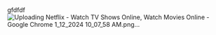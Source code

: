 gfdfdf
![Uploading Netflix - Watch TV Shows Online, Watch Movies Online - Google Chrome 1_12_2024 10_07_58 AM.png…]()
